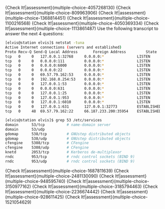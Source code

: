 {Check It!|assessment}(multiple-choice-4057268130)
{Check It!|assessment}(multiple-choice-809963906)
{Check It!|assessment}(multiple-choice-1368814451)
{Check It!|assessment}(multiple-choice-1100216568)
{Check It!|assessment}(multiple-choice-4050369334)
{Check It!|assessment}(multiple-choice-1113861487)
Use the following transcript to answer the next 4 questions:
```bash
[elvis@station elvis]$ netstat -tuna
Active Internet connections (servers and established)
Proto Recv-Q Send-Q Local Address   	Foreign Address     	State
tcp   0  	0  	127.0.0.1:32768 	0.0.0.0:*           	LISTEN
tcp   0  	0  	0.0.0.0:111     	0.0.0.0:*           	LISTEN
tcp   0  	0  	0.0.0.0:6000    	0.0.0.0:*           	LISTEN
tcp   0  	0  	0.0.0.0:22      	0.0.0.0:*           	LISTEN
tcp   0  	0  	69.57.79.162:53 	0.0.0.0:*           	LISTEN
tcp   0  	0  	192.168.0.254:53	0.0.0.0:*           	LISTEN
tcp   0  	0  	127.0.0.1:53    	0.0.0.0:*           	LISTEN
tcp   0  	0  	0.0.0.0:631     	0.0.0.0:*           	LISTEN
tcp   0  	0  	127.0.0.1:25    	0.0.0.0:*           	LISTEN
tcp   0  	0  	127.0.0.1:953   	0.0.0.0:*           	LISTEN
tcp   0  	0  	127.0.0.1:6010  	0.0.0.0:*           	LISTEN
tcp   0  	0  	127.0.0.1:631   	127.0.0.1:32773     	ESTABLISHED
tcp   0  	48 	69.57.79.162:22 	66.187.233.200:35954	ESTABLISHED

[elvis@station elvis]$ grep 53 /etc/services
domain  	53/tcp       	# name-domain server
domain  	53/udp      	 
gdomap  	538/tcp      	# GNUstep distributed objects
gdomap  	538/udp      	# GNUstep distributed objects
cfengine	5308/tcp     	# CFengine
cfengine	5308/udp     	# CFengine
knetd   	2053/tcp     	# Kerberos de-multiplexor
rndc    	953/tcp      	# rndc control sockets (BIND 9)
rndc    	953/udp      	# rndc control sockets (BIND 9)
```
{Check It!|assessment}(multiple-choice-1687811639)
{Check It!|assessment}(multiple-choice-2481130090)
{Check It!|assessment}(multiple-choice-948595740)
{Check It!|assessment}(multiple-choice-3150977162)
{Check It!|assessment}(multiple-choice-3185794463)
{Check It!|assessment}(multiple-choice-2236674442)
{Check It!|assessment}(multiple-choice-928611425)
{Check It!|assessment}(multiple-choice-1521054629)